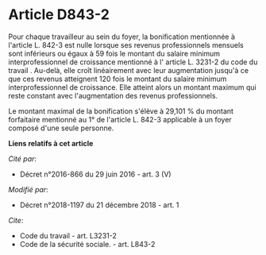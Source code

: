 # Article D843-2

Pour chaque travailleur au sein du foyer, la bonification mentionnée à l'article L. 842-3 est nulle lorsque ses revenus
professionnels mensuels sont inférieurs ou égaux à 59 fois le montant du salaire minimum interprofessionnel de croissance
mentionné à l' article L. 3231-2 du code du travail . Au-delà, elle croît linéairement avec leur augmentation jusqu'à ce que
ces revenus atteignent 120 fois le montant du salaire minimum interprofessionnel de croissance. Elle atteint alors un montant
maximum qui reste constant avec l'augmentation des revenus professionnels.

Le montant maximal de la bonification s'élève à 29,101 % du montant forfaitaire mentionné au 1° de l'article L. 842-3
applicable à un foyer composé d'une seule personne.

**Liens relatifs à cet article**

_Cité par_:

  - Décret n°2016-866 du 29 juin 2016 - art. 3 (V)

_Modifié par_:

  - Décret n°2018-1197 du 21 décembre 2018 - art. 1

_Cite_:

  - Code du travail - art. L3231-2
  - Code de la sécurité sociale. - art. L843-2

